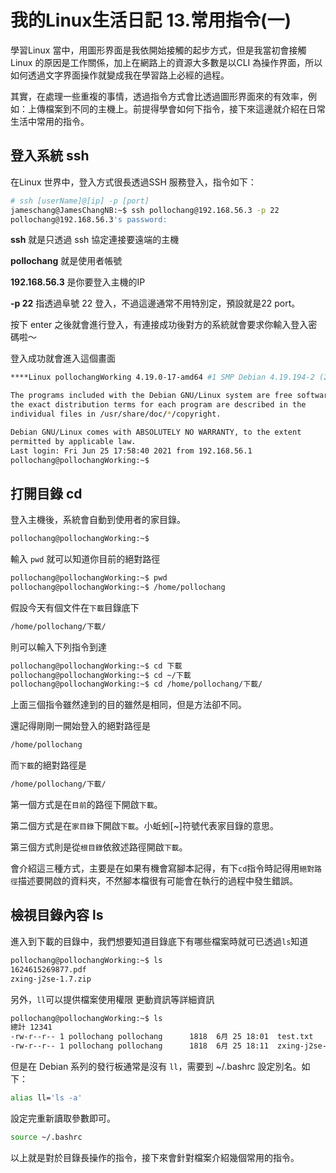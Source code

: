 # 我的Linux生活日記 13.常用指令(一)

學習Linux 當中，用圖形界面是我依開始接觸的起步方式，但是我當初會接觸Linux 的原因是工作關係，加上在網路上的資源大多數是以CLI 為操作界面，所以如何透過文字界面操作就變成我在學習路上必經的過程。

其實，在處理一些重複的事情，透過指令方式會比透過圖形界面來的有效率，例如：上傳檔案到不同的主機上。前提得學會如何下指令，接下來這邊就介紹在日常生活中常用的指令。

## 登入系統 ssh

在Linux 世界中，登入方式很長透過SSH 服務登入，指令如下：

```bash
# ssh [userName]@[ip] -p [port]
jameschang@JamesChangNB:~$ ssh pollochang@192.168.56.3 -p 22
pollochang@192.168.56.3's password: 
```

**ssh** 就是只透過 ssh 協定連接要遠端的主機

**pollochang** 就是使用者帳號

**192.168.56.3** 是你要登入主機的IP

**-p 22** 指透過阜號 22 登入，不過這邊通常不用特別定，預設就是22 port。

按下 enter 之後就會進行登入，有連接成功後對方的系統就會要求你輸入登入密碼啦～


登入成功就會進入這個畫面

```bash
****Linux pollochangWorking 4.19.0-17-amd64 #1 SMP Debian 4.19.194-2 (2021-06-21) x86_64

The programs included with the Debian GNU/Linux system are free software;
the exact distribution terms for each program are described in the
individual files in /usr/share/doc/*/copyright.

Debian GNU/Linux comes with ABSOLUTELY NO WARRANTY, to the extent
permitted by applicable law.
Last login: Fri Jun 25 17:58:40 2021 from 192.168.56.1
pollochang@pollochangWorking:~$ 
```

## 打開目錄 cd

登入主機後，系統會自動到使用者的家目錄。

```bash
pollochang@pollochangWorking:~$ 
```

輸入 `pwd` 就可以知道你目前的絕對路徑

```bash
pollochang@pollochangWorking:~$ pwd
pollochang@pollochangWorking:~$ /home/pollochang
```

假設今天有個文件在`下載`目錄底下

```bash
/home/pollochang/下載/
```

則可以輸入下列指令到達

```bash
pollochang@pollochangWorking:~$ cd 下載
pollochang@pollochangWorking:~$ cd ~/下載
pollochang@pollochangWorking:~$ cd /home/pollochang/下載/
```

上面三個指令雖然達到的目的雖然是相同，但是方法卻不同。

還記得剛剛一開始登入的絕對路徑是

```bash
/home/pollochang
```

而`下載`的絕對路徑是

```bash
/home/pollochang/下載/
```

第一個方式是在`目前`的路徑下開啟`下載`。

第二個方式是在`家目錄`下開啟`下載`。小蚯蚓[~]符號代表家目錄的意思。

第三個方式則是從`根目錄`依敘述路徑開啟`下載`。

會介紹這三種方式，主要是在如果有機會寫腳本記得，有下`cd`指令時記得用`絕對路徑`描述要開啟的資料夾，不然腳本檔很有可能會在執行的過程中發生錯誤。

## 檢視目錄內容 ls

進入到下載的目錄中，我們想要知道目錄底下有哪些檔案時就可已透過`ls`知道

```bash
pollochang@pollochangWorking:~$ ls
1624615269877.pdf
zxing-j2se-1.7.zip
```

另外，`ll`可以提供檔案使用權限 更動資訊等詳細資訊

```bash
pollochang@pollochangWorking:~$ ls
總計 12341
-rw-r--r-- 1 pollochang pollochang      1818  6月 25 18:01  test.txt
-rw-r--r-- 1 pollochang pollochang      1818  6月 25 18:11  zxing-j2se-1.7.zip
```

但是在 Debian 系列的發行板通常是沒有 `ll`，需要到 ~/.bashrc 設定別名。如下：

```bash
alias ll='ls -a'
```

設定完重新讀取參數即可。

```bash
source ~/.bashrc
```

以上就是對於目錄長操作的指令，接下來會針對檔案介紹幾個常用的指令。
